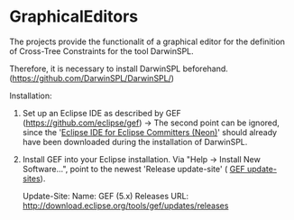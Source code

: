 # GraphicalEditors

The projects provide the functionalit of a graphical editor for the definition of Cross-Tree Constraints for the tool DarwinSPL.

Therefore, it is necessary to install DarwinSPL beforehand. (https://github.com/DarwinSPL/DarwinSPL/)

Installation:

1. Set up an Eclipse IDE as described by GEF (https://github.com/eclipse/gef)
   -> The second point can be ignored, since the '[Eclipse IDE for Eclipse Committers (Neon)](http://www.eclipse.org/downloads/packages)' should already have been downloaded during the installation of DarwinSPL.
   
2. Install GEF into your Eclipse installation.
   Via "Help -> Install New Software...", point to the newest 'Release update-site' (
   [GEF update-sites](https://projects.eclipse.org/projects/tools.gef/downloads)).
   
   Update-Site:
   Name: GEF (5.x) Releases
   URL: http://download.eclipse.org/tools/gef/updates/releases

